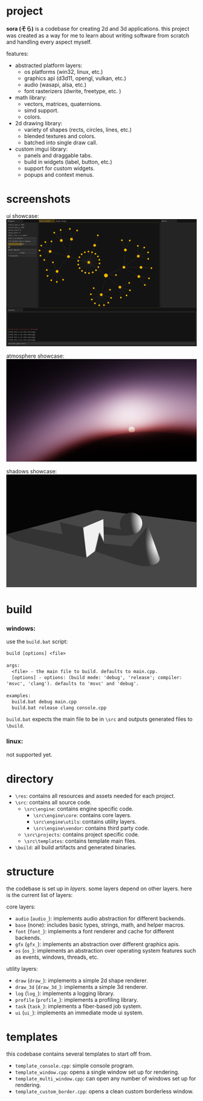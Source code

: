 # project
**sora (そら)** is a codebase for creating 2d and 3d applications. 
this project was created as a way for me to learn about writing 
software from scratch and handling every aspect myself.

features:
- abstracted platform layers:
	- os platforms (win32, linux, etc.)
	- graphics api (d3d11, opengl, vulkan, etc.)
	- audio (wasapi, alsa, etc.)
	- font rasterizers (dwrite, freetype, etc. )
- math library:
	- vectors, matrices, quaternions.
	- simd support.
	- colors.
- 2d drawing library:
	- variety of shapes (rects, circles, lines, etc.)
	- blended textures and colors.
	- batched into single draw call.
- custom imgui library:
	- panels and draggable tabs.
	- build in widgets (label, button, etc.)
	- support for custom widgets.
	- popups and context menus. 

# screenshots
ui showcase:
![ui showcase](/images/ui_showcase.png?raw=true "ui showcase")

atmosphere showcase:
![atmosphere showcase](/images/atmosphere_showcase.png?raw=true "atmosphere showcase")

shadows showcase:
![shadow showcase](/images/shadow_showcase.png?raw=true "shadow showcase")

# build

### windows:
use the `build.bat` script:
```
build [options] <file>

args:
  <file> - the main file to build. defaults to main.cpp.
  [options] - options: (build mode: 'debug', 'release'; compiler: 'msvc', 'clang'). defaults to 'msvc' and 'debug'.
  
examples:
  build.bat debug main.cpp
  build.bat release clang console.cpp
```
`build.bat` expects the main file to be in `\src` and outputs generated files to `\build`.

### linux:

not supported yet.

# directory
- `\res`: contains all resources and assets needed for each project.
- `\src`: contains all source code.
	- `\src\engine`: contains engine specific code.
		- `\src\engine\core`: contains core layers.
		- `\src\engine\utils`: contains utility layers.
		- `\src\engine\vendor`: contains third party code.
	- `\src\projects`: contains project specific code.
	- `\src\templates`: contains template main files.
- `\build`: all build artifacts and generated binaries.

# structure
the codebase is set up in *layers*. some layers depend on other layers.
here is the current list of layers:

core layers:
- `audio` (`audio_`): implements audio abstraction for different backends.
- `base` (none): includes basic types, strings, math, and helper macros.
- `font` (`font_`): implements a font renderer and cache for different backends.
- `gfx` (`gfx_`): implements an abstraction over different graphics apis.
- `os` (`os_`): implements an abstraction over operating system features such as events, windows, threads, etc.

utility layers:
- `draw` (`draw_`): implements a simple 2d shape renderer.
- `draw_3d` (`draw_3d_`): implements a simple 3d renderer.
- `log` (`log_`): implements a logging library.
- `profile` (`profile_`): implements a profiling library.
- `task` (`task_`): implements a fiber-based job system.
- `ui` (`ui_`): implements an immediate mode ui system.

# templates

this codebase contains several templates to start off from.

- `template_console.cpp`: simple console program.
- `template_window.cpp`: opens a single window set up for rendering.
- `template_multi_window.cpp`: can open any number of windows set up for rendering.
- `template_custom_border.cpp`: opens a clean custom borderless window.